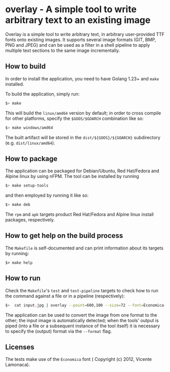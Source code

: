 # overlay - A simple tool to write arbitrary text to an existing image

Overlay is a simple tool to write arbitrary text, in arbitrary user-provided TTF fonts onto existing images. 
It supports several image formats (GIT, BMP, PNG and JPEG) and can be used as a filter in a shell pipeline to apply multiple text sections to the same image incrementally.

## How to build

In order to install the application, you need to have Golang 1.23+ and `make` installed.

To build the application, simply run:

```bash
$> make
```

This will build the `linux/amd64` version by default; in order to cross compile for other platforms, specify the `$GOOS/$GOARCH` combination like so:

```bash
$> make windows/amd64
```

The built artifact will be stored in the `dist/${GOOS}/${GOARCH}` subdirectory (e.g. `dist/linux/amd64`).

## How to package

The application can be packaged for Debian/Ubuntu, Red Hat/Fedora and Alpine linux by using nFPM. The tool can be installed by running 

```bash
$> make setup-tools
```

and then employed by running it like so:

```bash
$> make deb
```

The `rpm` and `apk` targets product Red Hat/Fedora and Alpine linux install packages, respectively.

## How to get help  on the build process

The `Makefile` is self-documented and can print information about its targets by running:

```
$> make help
```

## How to run

Check the `Makefile`'s `test` and `test-pipeline` targets to check how to run the command against a file or in a pipeline (respectively):

```bash
$> 	cat input.jpg | overlay --point=600,100 --size=72 --font=Economica-Regular.ttf --color=#FFFFFF --format=jpg --text="HALLO, WORLD..." | overlay --point=700,160 --size=48 --font=Economica-Regular.ttf --color=#00FF0033  --text="... from me!" --output=output.jpg
```

The application can be used to convert the image from one format to the other; the input image is automatically detected; when the tools' output is piped (into a file or a subsequent instance of the tool itself) it is necessary to specify the (output) format via the `--format` flag. 


## Licenses

The tests make use of the `Economica` font ( Copyright (c) 2012, Vicente Lamonaca).

